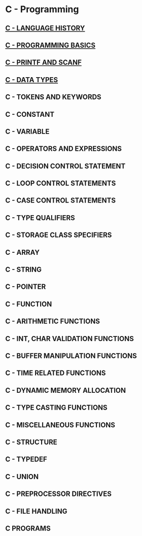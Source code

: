 # C - Programming
  
  ## [C - LANGUAGE HISTORY](https://codes4you.github.io/C-HISTORY/)
  ## [C - PROGRAMMING BASICS](https://codes4you.github.io/C-BASICS/)
  ## [C - PRINTF AND SCANF](https://codes4you.github.io/C-PRINTF-AND-SCANF/)
  ## [C - DATA TYPES](https://codes4you.github.io/C-DATA-TYPES/)
  ## C - TOKENS AND KEYWORDS
  ## C - CONSTANT
  ## C - VARIABLE
  ## C - OPERATORS AND EXPRESSIONS
  ## C - DECISION CONTROL STATEMENT
  ## C - LOOP CONTROL STATEMENTS
  ## C - CASE CONTROL STATEMENTS
  ## C - TYPE QUALIFIERS
  ## C - STORAGE CLASS SPECIFIERS
  ## C - ARRAY
  ## C - STRING
  ## C - POINTER
  ## C - FUNCTION
  ## C - ARITHMETIC FUNCTIONS
  ## C - INT, CHAR VALIDATION FUNCTIONS
  ## C - BUFFER MANIPULATION FUNCTIONS
  ## C - TIME RELATED FUNCTIONS
  ## C - DYNAMIC MEMORY ALLOCATION
  ## C - TYPE CASTING FUNCTIONS
  ## C - MISCELLANEOUS FUNCTIONS
  ## C - STRUCTURE
  ## C - TYPEDEF
  ## C - UNION
  ## C - PREPROCESSOR DIRECTIVES
  ## C - FILE HANDLING
  ## C PROGRAMS
